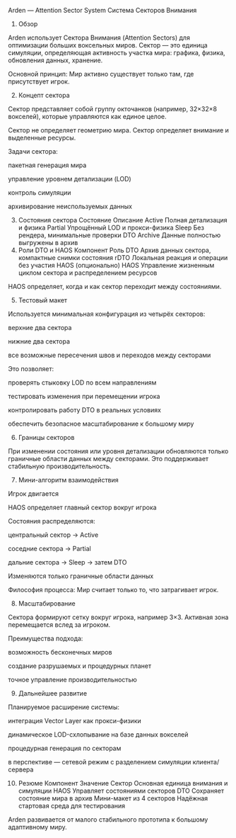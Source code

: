 Arden — Attention Sector System
Система Секторов Внимания
1. Обзор

Arden использует Сектора Внимания (Attention Sectors) для оптимизации больших воксельных миров.
Сектор — это единица симуляции, определяющая активность участка мира:
графика, физика, обновления данных, хранение.

Основной принцип:
Мир активно существует только там, где присутствует игрок.

2. Концепт сектора

Сектор представляет собой группу окточанков (например, 32×32×8 вокселей),
которые управляются как единое целое.

Сектор не определяет геометрию мира.
Сектор определяет внимание и выделенные ресурсы.

Задачи сектора:

пакетная генерация мира

управление уровнем детализации (LOD)

контроль симуляции

архивирование неиспользуемых данных

3. Состояния сектора
Состояние	Описание
Active	Полная детализация и физика
Partial	Упрощённый LOD и прокси-физика
Sleep	Без рендера, минимальные проверки
DTO Archive	Данные полностью выгружены в архив
4. Роли DTO и HAOS
Компонент	Роль
DTO	Архив данных сектора, компактные снимки состояния
rDTO	Локальная реакция и операции без участия HAOS (опционально)
HAOS	Управление жизненным циклом сектора и распределением ресурсов

HAOS определяет, когда и как сектор переходит между состояниями.

5. Тестовый макет

Используется минимальная конфигурация из четырёх секторов:

верхние два сектора

нижние два сектора

все возможные пересечения швов и переходов между секторами

Это позволяет:

проверять стыковку LOD по всем направлениям

тестировать изменения при перемещении игрока

контролировать работу DTO в реальных условиях

обеспечить безопасное масштабирование к большому миру

6. Границы секторов

При изменении состояния или уровня детализации обновляются
только граничные области данных между секторами.
Это поддерживает стабильную производительность.

7. Мини-алгоритм взаимодействия

Игрок двигается

HAOS определяет главный сектор вокруг игрока

Состояния распределяются:

центральный сектор → Active

соседние сектора → Partial

дальние сектора → Sleep → затем DTO

Изменяются только граничные области данных

Философия процесса:
Мир считает только то, что затрагивает игрок.

8. Масштабирование

Сектора формируют сетку вокруг игрока, например 3×3.
Активная зона перемещается вслед за игроком.

Преимущества подхода:

возможность бесконечных миров

создание разрушаемых и процедурных планет

точное управление производительностью

9. Дальнейшее развитие

Планируемое расширение системы:

интеграция Vector Layer как прокси-физики

динамическое LOD-схлопывание на базе данных вокселей

процедурная генерация по секторам

в перспективе — сетевой режим с разделением симуляции клиента/сервера

10. Резюме
Компонент	Значение
Сектор	Основная единица внимания и симуляции
HAOS	Управляет состояниями секторов
DTO	Сохраняет состояние мира в архив
Мини-макет из 4 секторов	Надёжная стартовая среда для тестирования

Arden развивается от малого стабильного прототипа к большому адаптивному миру.
